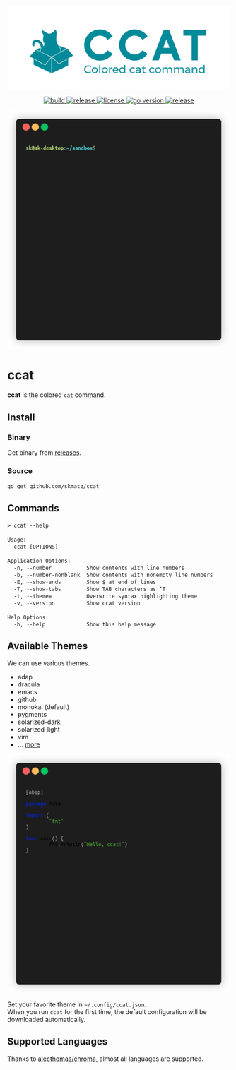 <p align="center">
  <a href="https://github.com/skmatz/ccat">
    <img src="./assets/images/banner.png" width="1000" alt="banner" />
  </a>
</p>

<p align="center">
  <a href="https://github.com/skmatz/ccat/actions?query=workflow%3Abuild">
    <img
      src="https://github.com/skmatz/ccat/workflows/build/badge.svg"
      alt="build"
    />
  </a>
  <a href="https://github.com/skmatz/ccat/actions?query=workflow%3Arelease">
    <img
      src="https://github.com/skmatz/ccat/workflows/release/badge.svg"
      alt="release"
    />
  </a>
  <a href="./LICENSE">
    <img
      src="https://img.shields.io/github/license/skmatz/ccat"
      alt="license"
    />
  </a>
  <a href="./go.mod">
    <img
      src="https://img.shields.io/github/go-mod/go-version/skmatz/ccat"
      alt="go version"
    />
  </a>
  <a href="https://github.com/skmatz/ccat/releases/latest">
    <img
      src="https://img.shields.io/github/v/release/skmatz/ccat"
      alt="release"
    />
  </a>
</p>

<p align="center">
  <img src="./assets/images/demo.gif" width="640" alt="demo" />
</p>

# ccat

**ccat** is the colored `cat` command.

## Install

### Binary

Get binary from [releases](https://github.com/skmatz/ccat/releases).

### Source

```sh
go get github.com/skmatz/ccat
```

## Commands

```console
> ccat --help

Usage:
  ccat [OPTIONS]

Application Options:
  -n, --number           Show contents with line numbers
  -b, --number-nonblank  Show contents with nonempty line numbers
  -E, --show-ends        Show $ at end of lines
  -T, --show-tabs        Show TAB characters as ^T
  -t, --theme=           Overwrite syntax highlighting theme
  -v, --version          Show ccat version

Help Options:
  -h, --help             Show this help message
```

## Available Themes

We can use various themes.

- adap
- dracula
- emacs
- github
- monokai (default)
- pygments
- solarized-dark
- solarized-light
- vim
- ... [more](https://github.com/alecthomas/chroma/tree/master/styles)

<p align="center">
  <img src="./assets/images/themes.gif" width="640" alt="themes" />
</p>

Set your favorite theme in `~/.config/ccat.json`.  
When you run `ccat` for the first time, the default configuration will be downloaded automatically.

## Supported Languages

Thanks to [alecthomas/chroma](https://github.com/alecthomas/chroma), almost all languages are supported.

